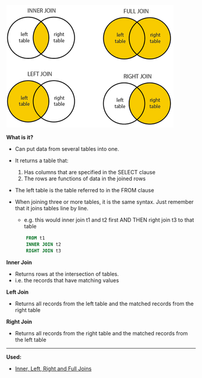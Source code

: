 ![](images/joins.png)


**What is it?**
- Can put data from several tables into one.
- It returns a table that:
    1. Has columns that are specified in the SELECT clause
    2. The rows are functions of data in the joined rows

- The left table is the table referred to in the FROM clause
- When joining three or more tables, it is the same syntax. Just remember that it joins tables line by line.
    - e.g. this would inner join t1 and t2 first AND THEN right join t3 to that table
    ```sql
        FROM t1
        INNER JOIN t2
        RIGHT JOIN t3
    ```

**Inner Join**
- Returns rows at the intersection of tables.
- i.e. the records that have matching values

**Left Join**
- Returns all records from the left table and the matched records from the right table

**Right Join**
- Returns all records from the right table and the matched records from the left table

---
**Used:**
- [Inner, Left, Right and Full Joins](http://www.sql-join.com/sql-join-types)

